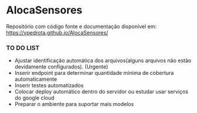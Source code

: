 # AlocaSensores
Repositório com código fonte e documentação disponível em: https://vpedrota.github.io/AlocaSensores/

### TO DO LIST

- Ajustar identificação automática dos arquivos(alguns arquivos não estão devidamente configurados). (Urgente)
- Inserir endpoint para determinar quantidade mínima de cobertura automaticamente
- Inserir testes automatizados
- Colocar deploy automático dentro do servidor ou estudar usar serviços do google cloud
- Preparar o ambiente para suportar mais modelos 
